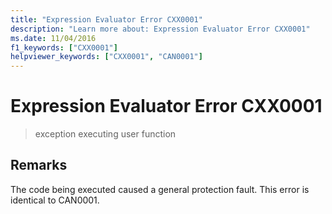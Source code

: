 ```yaml
---
title: "Expression Evaluator Error CXX0001"
description: "Learn more about: Expression Evaluator Error CXX0001"
ms.date: 11/04/2016
f1_keywords: ["CXX0001"]
helpviewer_keywords: ["CXX0001", "CAN0001"]
---
```

# Expression Evaluator Error CXX0001

> exception executing user function

## Remarks

The code being executed caused a general protection fault. This error is identical to CAN0001.
